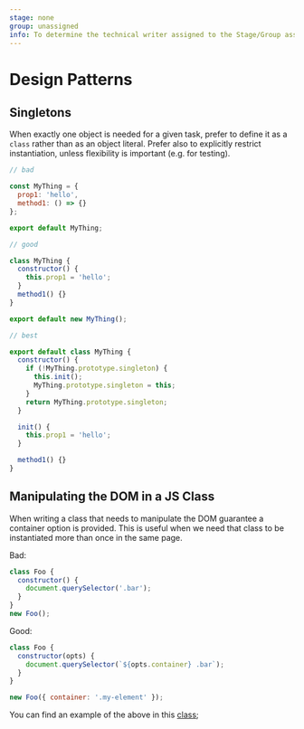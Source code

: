 ```yaml
---
stage: none
group: unassigned
info: To determine the technical writer assigned to the Stage/Group associated with this page, see https://about.gitlab.com/handbook/engineering/ux/technical-writing/#assignments
---
```


# Design Patterns

## Singletons

When exactly one object is needed for a given task, prefer to define it as a
`class` rather than as an object literal. Prefer also to explicitly restrict
instantiation, unless flexibility is important (e.g. for testing).

```javascript
// bad

const MyThing = {
  prop1: 'hello',
  method1: () => {}
};

export default MyThing;

// good

class MyThing {
  constructor() {
    this.prop1 = 'hello';
  }
  method1() {}
}

export default new MyThing();

// best

export default class MyThing {
  constructor() {
    if (!MyThing.prototype.singleton) {
      this.init();
      MyThing.prototype.singleton = this;
    }
    return MyThing.prototype.singleton;
  }

  init() {
    this.prop1 = 'hello';
  }

  method1() {}
}

```

## Manipulating the DOM in a JS Class

When writing a class that needs to manipulate the DOM guarantee a container option is provided.
This is useful when we need that class to be instantiated more than once in the same page.

Bad:

```javascript
class Foo {
  constructor() {
    document.querySelector('.bar');
  }
}
new Foo();
```

Good:

```javascript
class Foo {
  constructor(opts) {
    document.querySelector(`${opts.container} .bar`);
  }
}

new Foo({ container: '.my-element' });
```

You can find an example of the above in this [class](https://gitlab.com/gitlab-org/gitlab/blob/master/app/assets/javascripts/mini_pipeline_graph_dropdown.js);
